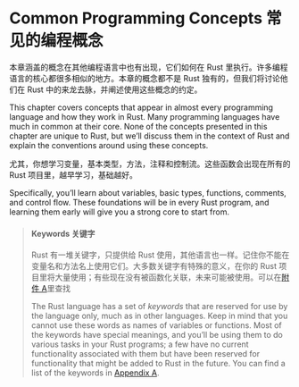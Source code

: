 # Common Programming Concepts 常见的编程概念

本章涵盖的概念在其他编程语言中也有出现，它们如何在 Rust 里执行。许多编程语言的核心都很多相似的地方。本章的概念都不是 Rust 独有的，但我们将讨论他们在 Rust 中的来龙去脉，并阐述使用这些概念的约定。

This chapter covers concepts that appear in almost every programming language
and how they work in Rust. Many programming languages have much in common at
their core. None of the concepts presented in this chapter are unique to Rust,
but we’ll discuss them in the context of Rust and explain the conventions
around using these concepts.

尤其，你想学习变量，基本类型，方法，注释和控制流。这些函数会出现在所有的 Rust 项目里，越早学习，基础越好。

Specifically, you’ll learn about variables, basic types, functions, comments,
and control flow. These foundations will be in every Rust program, and learning
them early will give you a strong core to start from.

> #### Keywords 关键字
>
> Rust 有一堆关键字，只提供给 Rust 使用，其他语言也一样。记住你不能在变量名和方法名上使用它们。大多数关键字有特殊的意义，在你的 Rust 项目里将大量使用；有些现在没有被函数化关联，未来可能被使用。可以在[附件 A][appendix_a]里查找
>
> The Rust language has a set of _keywords_ that are reserved for use by the
> language only, much as in other languages. Keep in mind that you cannot use
> these words as names of variables or functions. Most of the keywords have
> special meanings, and you’ll be using them to do various tasks in your Rust
> programs; a few have no current functionality associated with them but have
> been reserved for functionality that might be added to Rust in the future. You
> can find a list of the keywords in [Appendix A][appendix_a]<!-- ignore -->.

[appendix_a]: appendix-01-keywords.md
